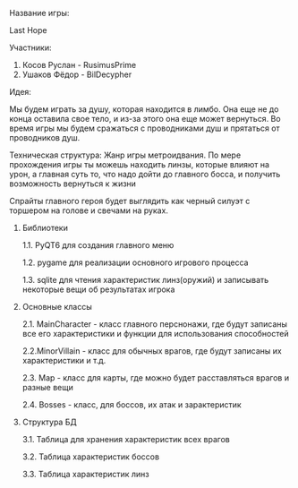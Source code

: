 Название игры: 

Last Hope

Участники: 
1. Косов Руслан - RusimusPrime
2. Ушаков Фёдор - BilDecypher

Идея:

Мы будем играть за душу, которая находится в лимбо. Она еще не до конца оставила свое тело, и из-за этого она еще может вернуться. Во время игры мы будем сражаться с проводниками душ и прятаться от проводников душ.

Техническая структура:
Жанр игры метроидвания. По мере прохождения игры ты можешь находить линзы, которые влияют на урон, а главная суть то, что надо дойти до главного босса, и получить возможность вернуться к жизни 

Спрайты главного героя будет выглядить как черный силуэт с торшером на голове и свечами на руках.
1. Библиотеки
   
   1.1. PyQT6 для создания главного меню
   
   1.2. pygame для реализации основного игрового процесса
   
   1.3. sqlite для чтения характеристик линз(оружий) и записывать некоторые вещи об результатах игрока
2. Основные классы

   2.1. MainCharacter - класс главного перснонажи, где будут записаны все его характеристики и функции для использования способностей
   
   2.2.MinorVillain - класс для обычных врагов, где будут записаны их характеристики и т.д.
   
   2.3. Map - класс для карты, где можно будет расставляться врагов и разные вещи
   
   2.4. Bosses - класс, для боссов, их атак и зарактеристик
3. Структура БД
   
   3.1. Таблица для хранения характеристик всех врагов
   
   3.2. Таблица характеристик боссов
   
   3.3. Таблица характеристик линз
